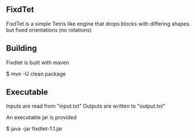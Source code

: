 ## FixdTet

FixdTet is a simple Tetris like engine that drops blocks with differing shapes but fixed orientations (no rotations)

## Building

Fixdtet is built with maven

$ mvn -U clean package

## Executable

Inputs are read from "input.txt"
Outputs are written to "output.txt"

An executable jar is provided

$ java -jar fixdtet-1.1.jar
